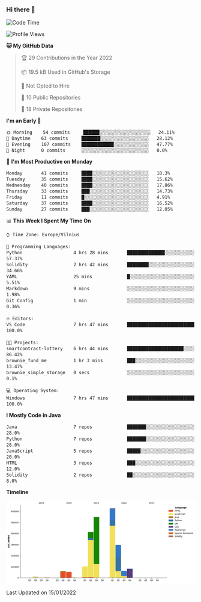 ### Hi there 👋

<!--START_SECTION:waka-->
![Code Time](http://img.shields.io/badge/Code%20Time-536%20hrs%2028%20mins-blue)

![Profile Views](http://img.shields.io/badge/Profile%20Views-0-blue)

**🐱 My GitHub Data** 

> 🏆 29 Contributions in the Year 2022
 > 
> 📦 19.5 kB Used in GitHub's Storage 
 > 
> 🚫 Not Opted to Hire
 > 
> 📜 10 Public Repositories 
 > 
> 🔑 18 Private Repositories  
 > 
**I'm an Early 🐤** 

```text
🌞 Morning    54 commits     ██████░░░░░░░░░░░░░░░░░░░   24.11% 
🌆 Daytime    63 commits     ███████░░░░░░░░░░░░░░░░░░   28.12% 
🌃 Evening    107 commits    ████████████░░░░░░░░░░░░░   47.77% 
🌙 Night      0 commits      ░░░░░░░░░░░░░░░░░░░░░░░░░   0.0%

```
📅 **I'm Most Productive on Monday** 

```text
Monday       41 commits     ████░░░░░░░░░░░░░░░░░░░░░   18.3% 
Tuesday      35 commits     ████░░░░░░░░░░░░░░░░░░░░░   15.62% 
Wednesday    40 commits     ████░░░░░░░░░░░░░░░░░░░░░   17.86% 
Thursday     33 commits     ███░░░░░░░░░░░░░░░░░░░░░░   14.73% 
Friday       11 commits     █░░░░░░░░░░░░░░░░░░░░░░░░   4.91% 
Saturday     37 commits     ████░░░░░░░░░░░░░░░░░░░░░   16.52% 
Sunday       27 commits     ███░░░░░░░░░░░░░░░░░░░░░░   12.05%

```


📊 **This Week I Spent My Time On** 

```text
⌚︎ Time Zone: Europe/Vilnius

💬 Programming Languages: 
Python                   4 hrs 28 mins       ██████████████░░░░░░░░░░░   57.37% 
Solidity                 2 hrs 42 mins       ████████░░░░░░░░░░░░░░░░░   34.66% 
YAML                     25 mins             █░░░░░░░░░░░░░░░░░░░░░░░░   5.51% 
Markdown                 9 mins              ░░░░░░░░░░░░░░░░░░░░░░░░░   1.98% 
Git Config               1 min               ░░░░░░░░░░░░░░░░░░░░░░░░░   0.36%

🔥 Editors: 
VS Code                  7 hrs 47 mins       █████████████████████████   100.0%

🐱‍💻 Projects: 
smartcontract-lottery    6 hrs 44 mins       █████████████████████░░░░   86.42% 
brownie_fund_me          1 hr 3 mins         ███░░░░░░░░░░░░░░░░░░░░░░   13.47% 
brownie_simple_storage   0 secs              ░░░░░░░░░░░░░░░░░░░░░░░░░   0.1%

💻 Operating System: 
Windows                  7 hrs 47 mins       █████████████████████████   100.0%

```

**I Mostly Code in Java** 

```text
Java                     7 repos             ███████░░░░░░░░░░░░░░░░░░   28.0% 
Python                   7 repos             ███████░░░░░░░░░░░░░░░░░░   28.0% 
JavaScript               5 repos             █████░░░░░░░░░░░░░░░░░░░░   20.0% 
HTML                     3 repos             ███░░░░░░░░░░░░░░░░░░░░░░   12.0% 
Solidity                 2 repos             ██░░░░░░░░░░░░░░░░░░░░░░░   8.0%

```


**Timeline**

![Chart not found](https://raw.githubusercontent.com/BenasVolkovas/BenasVolkovas/main/charts/bar_graph.png) 


 Last Updated on 15/01/2022
<!--END_SECTION:waka-->
